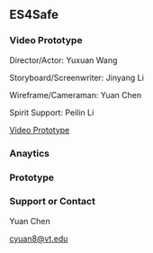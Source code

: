 ## ES4Safe


### Video Prototype

Director/Actor: Yuxuan Wang

Storyboard/Screenwriter: Jinyang Li

Wireframe/Cameraman: Yuan Chen

Spirit Support: Peilin Li

[Video Prototype](https://www.youtube.com/watch?v=ZA6TmqqQFEA)


### Anaytics


### Prototype


### Support or Contact

Yuan Chen

cyuan8@vt.edu
